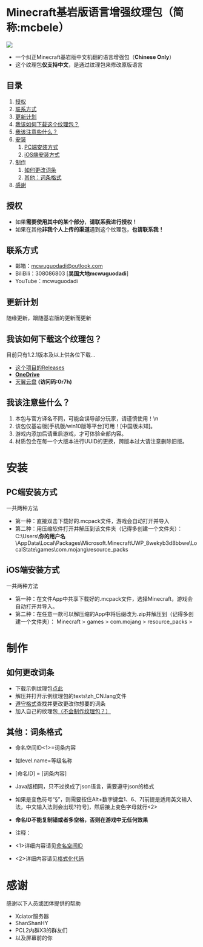 # Minecraft基岩版语言增强纹理包（简称:mcbele）
![](https://raw.githubusercontent.com/mcwuguodadi/Minecraft-Bedrock-Edition-Language-Enhancement-Pack/main/%E5%8E%9F%E7%89%88%E8%AF%AD%E8%A8%80%E5%A2%9E%E5%BC%BA%E5%8C%85on%20github.png)
- 一个纠正Minecraft基岩版中文机翻的语言增强包（**Chinese Only**）
- 这个纹理包**仅支持中文**，是通过纹理包来修改原版语言
## 目录
1. [授权](#授权)
2. [联系方式](#联系方式)
3. [更新计划](#更新计划)
4. [我该如何下载这个纹理包？](#%E6%88%91%E8%AF%A5%E5%A6%82%E4%BD%95%E4%B8%8B%E8%BD%BD%E8%BF%99%E4%B8%AA%E7%BA%B9%E7%90%86%E5%8C%85)
5. [我该注意些什么？](#%E6%88%91%E8%AF%A5%E6%B3%A8%E6%84%8F%E4%BA%9B%E4%BB%80%E4%B9%88)
6. [安装](#安装)
    1. [PC端安装方式](#pc%E7%AB%AF%E5%AE%89%E8%A3%85%E6%96%B9%E5%BC%8F)
    2. [iOS端安装方式](#ios%E7%AB%AF%E5%AE%89%E8%A3%85%E6%96%B9%E5%BC%8F)
7. [制作](#制作)
    1. [如何更改词条](#如何更改词条)
    2. [其他：词条格式](#%E5%85%B6%E4%BB%96%E8%AF%8D%E6%9D%A1%E6%A0%BC%E5%BC%8F)
8. [感谢](#感谢)
## 授权
- 如果**需要使用其中的某个部分**，**请联系我进行授权！**
- 如果在其他**非我个人上传的渠道**遇到这个纹理包，**也请联系我！**

## 联系方式
- 邮箱：mcwuguodadi@outlook.com
- BiliBili：308086803 [**吴国大地mcwuguodadi**]
- YouTube：mcwuguodadi


## 更新计划
随缘更新，跟随基岩版的更新而更新


## 我该如何下载这个纹理包？
目前只有1.2.1版本及以上供各位下载...
- [这个项目的Releases](https://github.com/mcwuguodadi/Minecraft-Bedrock-Edition-Language-Enhancement-Pack/releases)
- **[OneDrive](https://mcwuguodadi-my.sharepoint.com/:f:/g/personal/mcwuguodadi233_mcwuguodadi_cn/En--iArMwHVDur5QSfcYylsB7hKrg_wXnFJO1F6jXgkCcQ?e=Lq9M8x)**
- [天翼云盘](https://cloud.189.cn/t/QBj2uavmaeIr) **(访问码:0r7h)**

## 我该注意些什么？
1. 本包与官方译名不同，可能会误导部分玩家，请谨慎使用！\n
2. 该包仅基岩版[手机版/win10版等平台]可用！[中国版未知]。
3. 游戏内添加后请重启游戏，才可体验全部内容。
4. 材质包会在每一个大版本进行UUID的更换，跨版本过大请注意删除旧版。
# 安装
## PC端安装方式
一共两种方法
- 第一种：直接双击下载好的.mcpack文件，游戏会自动打开并导入
- 第二种：用压缩软件打开并解压到该文件夹（记得多创建一个文件夹）：
C:\Users\\**你的用户名**\AppData\Local\Packages\Microsoft.MinecraftUWP_8wekyb3d8bbwe\LocalState\games\com.mojang\resource_packs
## iOS端安装方式
一共两种方法
- 第一种：在文件App中共享下载好的.mcpack文件，选择Minecraft，游戏会自动打开并导入。
- 第二种：在任意一款可以解压缩的App中将后缀改为.zip并解压到（记得多创建一个文件夹）：
Minecraft > games > com.mojang > resource_packs >
# 制作
## 如何更改词条
- 下载示例纹理包[点此](https://aka.ms/resourcepacktemplate)
- 解压并打开示例纹理包的texts\zh_CN.lang文件
- [遵守格式](#其他：词条格式)查找并更改更改你想要的词条
- 加入自己的纹理包[（不会制作纹理包？）](https://wiki.biligame.com/mc/%E6%95%99%E7%A8%8B/%E5%88%B6%E4%BD%9C%E8%B5%84%E6%BA%90%E9%99%84%E5%8A%A0%E5%8C%85)

## 其他：词条格式
- 命名空间ID<1>=词条内容
- 如level.name=等级名称
- [命名ID] = [词条内容]
- Java版相同，只不过换成了json语言，需要遵守json的格式
- 如果是变色符号“§”，则需要按住Alt+数字键盘1、6、7[前提是适用英文输入法，中文输入法则会出现?符号]，然后接上变色字母就行<2>
- **命名ID不能复制错或者多空格，否则在游戏中无任何效果**

- 注释：
- <1>详细内容请见[命名空间ID](https://wiki.biligame.com/mc/%E5%91%BD%E5%90%8D%E7%A9%BA%E9%97%B4ID)
- <2>详细内容请见[格式化代码](https://wiki.biligame.com/mc/%E6%A0%BC%E5%BC%8F%E5%8C%96%E4%BB%A3%E7%A0%81)

# 感谢
感谢以下人员或团体提供的帮助
- Xciator服务器
- ShanShanHY
- PCL2内群X3的群友们
- 以及屏幕前的你
